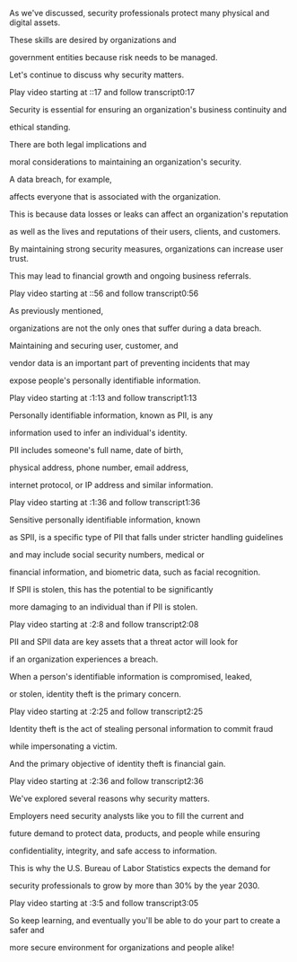 As we've discussed, security professionals protect many physical and digital assets. 

These skills are desired by organizations and 

government entities because risk needs to be managed. 

Let's continue to discuss why security matters.

Play video starting at ::17 and follow transcript0:17

Security is essential for ensuring an organization's business continuity and 

ethical standing. 

There are both legal implications and 

moral considerations to maintaining an organization's security. 

A data breach, for example, 

affects everyone that is associated with the organization. 

This is because data losses or leaks can affect an organization's reputation 

as well as the lives and reputations of their users, clients, and customers. 

By maintaining strong security measures, organizations can increase user trust. 

This may lead to financial growth and ongoing business referrals.

Play video starting at ::56 and follow transcript0:56

As previously mentioned, 

organizations are not the only ones that suffer during a data breach. 

Maintaining and securing user, customer, and 

vendor data is an important part of preventing incidents that may 

expose people's personally identifiable information.

Play video starting at :1:13 and follow transcript1:13

Personally identifiable information, known as PII, is any 

information used to infer an individual's identity. 

PII includes someone's full name, date of birth, 

physical address, phone number, email address, 

internet protocol, or IP address and similar information.

Play video starting at :1:36 and follow transcript1:36

Sensitive personally identifiable information, known 

as SPII, is a specific type of PII that falls under stricter handling guidelines 

and may include social security numbers, medical or 

financial information, and biometric data, such as facial recognition. 

If SPII is stolen, this has the potential to be significantly 

more damaging to an individual than if PII is stolen.

Play video starting at :2:8 and follow transcript2:08

PII and SPII data are key assets that a threat actor will look for 

if an organization experiences a breach. 

When a person's identifiable information is compromised, leaked, 

or stolen, identity theft is the primary concern.

Play video starting at :2:25 and follow transcript2:25

Identity theft is the act of stealing personal information to commit fraud 

while impersonating a victim. 

And the primary objective of identity theft is financial gain.

Play video starting at :2:36 and follow transcript2:36

We've explored several reasons why security matters. 

Employers need security analysts like you to fill the current and 

future demand to protect data, products, and people while ensuring 

confidentiality, integrity, and safe access to information. 

This is why the U.S. Bureau of Labor Statistics expects the demand for 

security professionals to grow by more than 30% by the year 2030.

Play video starting at :3:5 and follow transcript3:05

So keep learning, and eventually you'll be able to do your part to create a safer and 

more secure environment for organizations and people alike!